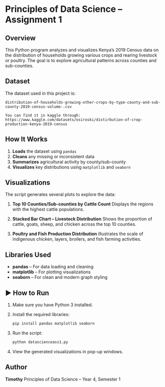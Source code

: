 # Principles of Data Science – Assignment 1

## Overview

This Python program analyzes and visualizes Kenya’s 2019 Census data on the distribution of households growing various crops and rearing livestock or poultry.
The goal is to explore agricultural patterns across counties and sub-counties.

## Dataset

The dataset used in this project is:

```
distribution-of-households-growing-other-crops-by-type-county-and-sub-county-2019-census-volume-.csv

You can find it in kaggle through: https://www.kaggle.com/datasets/osiroski/distirbution-of-crop-production-kenya-2019-census
```

## How It Works

1. **Loads** the dataset using `pandas`
2. **Cleans** any missing or inconsistent data
3. **Summarizes** agricultural activity by county/sub-county
4. **Visualizes** key distributions using `matplotlib` and `seaborn`

## Visualizations

The script generates several plots to explore the data:

1. **Top 10 Counties/Sub-counties by Cattle Count**
   Displays the regions with the highest cattle populations.

2. **Stacked Bar Chart – Livestock Distribution**
   Shows the proportion of cattle, goats, sheep, and chicken across the top 10 counties.

3. **Poultry and Fish Production Distribution**
   Illustrates the scale of indigenous chicken, layers, broilers, and fish farming activities.

## Libraries Used

* **pandas** – For data loading and cleaning
* **matplotlib** – For plotting visualizations
* **seaborn** – For clean and modern graph styling


## ▶️ How to Run

1. Make sure you have Python 3 installed.
2. Install the required libraries:

   ```bash
   pip install pandas matplotlib seaborn
   ```
3. Run the script:

   ```bash
   python datascienceass1.py
   ```
4. View the generated visualizations in pop-up windows.


## Author

**Timothy**
Principles of Data Science – Year 4, Semester 1
